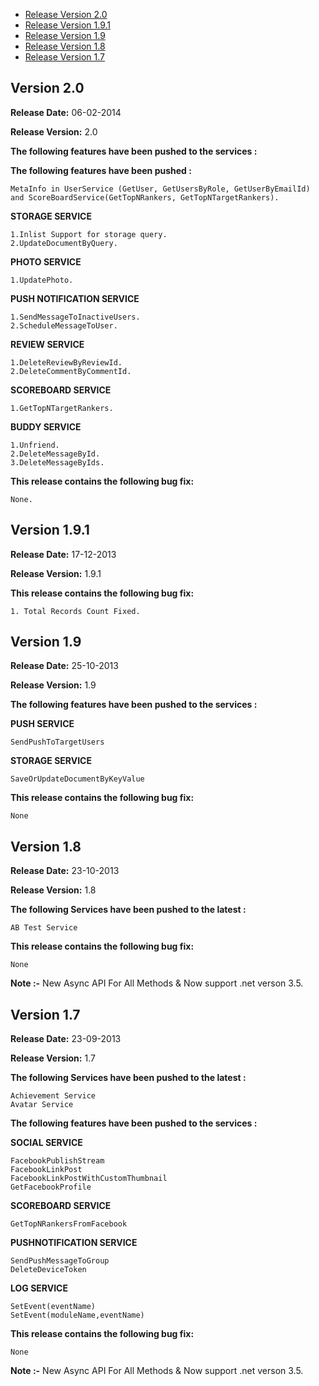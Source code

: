 * [Release Version 2.0](https://github.com/shephertz/App42_CSHARP_SDK/blob/master/Change%20Log.md#version-20)
* [Release Version 1.9.1](https://github.com/shephertz/App42_CSHARP_SDK/blob/master/Change%20Log.md#version-191)
* [Release Version 1.9](https://github.com/shephertz/App42_CSHARP_SDK/blob/master/Change%20Log.md#version-19)
* [Release Version 1.8](https://github.com/shephertz/App42_CSHARP_SDK/blob/master/Change%20Log.md#version-18)
* [Release Version 1.7](https://github.com/shephertz/App42_CSHARP_SDK/blob/master/Change%20Log.md#version-17)

## Version 2.0

**Release Date:** 06-02-2014

**Release Version:** 2.0

**The following features have been pushed to the services :**

**The following features have been pushed  :**

```
MetaInfo in UserService (GetUser, GetUsersByRole, GetUserByEmailId) and ScoreBoardService(GetTopNRankers, GetTopNTargetRankers).
```

**STORAGE SERVICE**
```
1.Inlist Support for storage query.
2.UpdateDocumentByQuery.
```

**PHOTO SERVICE**
```
1.UpdatePhoto.
```

**PUSH NOTIFICATION SERVICE**
```
1.SendMessageToInactiveUsers.
2.ScheduleMessageToUser.
```

**REVIEW SERVICE**
```
1.DeleteReviewByReviewId.
2.DeleteCommentByCommentId.
```

**SCOREBOARD SERVICE**
```
1.GetTopNTargetRankers.
```

**BUDDY SERVICE**
```
1.Unfriend.
2.DeleteMessageById.
3.DeleteMessageByIds.
```

**This release contains the following bug fix:**

```
None.
```

## Version 1.9.1

**Release Date:** 17-12-2013

**Release Version:** 1.9.1

**This release contains the following bug fix:**

```
1. Total Records Count Fixed.
```

## Version 1.9

**Release Date:** 25-10-2013

**Release Version:** 1.9

**The following features have been pushed to the services :**

**PUSH SERVICE**

```
SendPushToTargetUsers
```

**STORAGE SERVICE**

```
SaveOrUpdateDocumentByKeyValue
```

**This release contains the following bug fix:**

```
None
```

## Version 1.8

**Release Date:** 23-10-2013

**Release Version:** 1.8

**The following Services have been pushed to the latest :**

```
AB Test Service
```

**This release contains the following bug fix:**

```
None
```
**Note :-** New Async API For All Methods & Now support .net verson 3.5.


## Version 1.7

**Release Date:** 23-09-2013

**Release Version:** 1.7

**The following Services have been pushed to the latest :**

```
Achievement Service
Avatar Service
```

**The following features have been pushed to the services :**

**SOCIAL SERVICE**

```
FacebookPublishStream
FacebookLinkPost
FacebookLinkPostWithCustomThumbnail
GetFacebookProfile
```

**SCOREBOARD SERVICE**

```
GetTopNRankersFromFacebook
```

**PUSHNOTIFICATION SERVICE**

```
SendPushMessageToGroup
DeleteDeviceToken
```

**LOG SERVICE**

```
SetEvent(eventName)
SetEvent(moduleName,eventName)
```


**This release contains the following bug fix:**

```
None
```

**Note :-** New Async API For All Methods & Now support .net verson 3.5.

